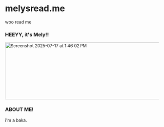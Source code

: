# melysread.me
woo read me
<p align = "center">
  <H3> HEEYY, it's Mely!!</H3>
  
  <img width="575" height="187" alt="Screenshot 2025-07-17 at 1 46 02 PM" src="https://github.com/user-attachments/assets/25e5a353-7a67-4cbe-9c75-a7e01996473d" />
  <br>
 <H3>ABOUT ME!</H3>
  i'm a baka.
</p>
 


